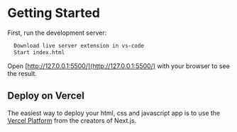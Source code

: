 
# Getting Started

First, run the development server:

```bash
  Download live server extension in vs-code
  Start index.html
```

Open [http://127.0.0.1:5500/](http://127.0.0.1:5500/) with your browser to see the result.


## Deploy on Vercel

The easiest way to deploy your html, css and javascript app is to use the [Vercel Platform](https://vercel.com/new?utm_medium=default-template&filter=next.js&utm_source=create-next-app&utm_campaign=create-next-app-readme) from the creators of Next.js.
